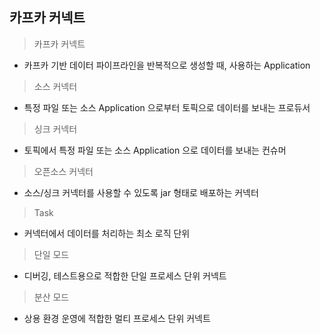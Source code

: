 ## 카프카 커넥트

> 카프카 커넥트

- 카프카 기반 데이터 파이프라인을 반복적으로 생성할 때, 사용하는 Application

> 소스 커넥터

- 특정 파일 또는 소스 Application 으로부터 토픽으로 데이터를 보내는 프로듀서

> 싱크 커넥터

- 토픽에서 특정 파일 또는 소스 Application 으로 데이터를 보내는 컨슈머

> 오픈소스 커넥터

- 소스/싱크 커넥터를 사용할 수 있도록 jar 형태로 배포하는 커넥터

> Task

- 커넥터에서 데이터를 처리하는 최소 로직 단위

> 단일 모드

- 디버깅, 테스트용으로 적합한 단일 프로세스 단위 커넥트

> 분산 모드

- 상용 환경 운영에 적합한 멀티 프로세스 단위 커넥트
